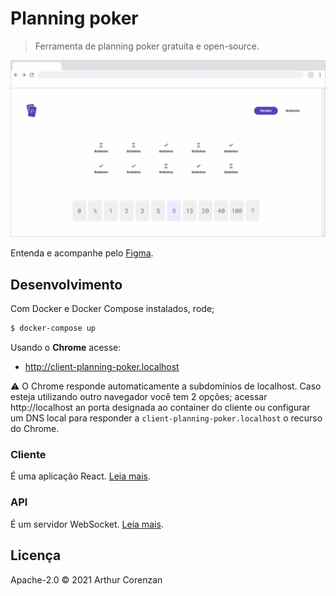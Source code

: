 # Planning poker

> Ferramenta de planning poker gratuita e open-source.

![Desenho da aplicação](./client/screenshot.webp)

Entenda e acompanhe pelo [Figma](https://www.figma.com/file/XhgXti6IjO5nrFVCA2hs0G/Poker-planning).

## Desenvolvimento

Com Docker e Docker Compose instalados, rode;

```sh
$ docker-compose up
```

Usando o **Chrome** acesse:

- http://client-planning-poker.localhost

⚠️ O Chrome responde automaticamente a subdomínios de localhost. Caso esteja utilizando outro navegador você tem 2 opções; acessar http://localhost an porta designada ao container do cliente ou configurar um DNS local para responder a `client-planning-poker.localhost` o recurso do Chrome.

### Cliente

É uma aplicação React. [Leia mais](./client).

### API

É um servidor WebSocket. [Leia mais](./api).

## Licença

Apache-2.0 © 2021 Arthur Corenzan
